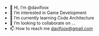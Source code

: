 - 👋 Hi, I’m @davifoox
- 👀 I’m interested in Game Development
- 🌱 I’m currently learning Code Architecture
- 💞️ I’m looking to collaborate on ...
- 📫 How to reach me davifoox@gmail.com

<!---
davifoox/davifoox is a ✨ special ✨ repository because its `README.md` (this file) appears on your GitHub profile.
You can click the Preview link to take a look at your changes.
--->

